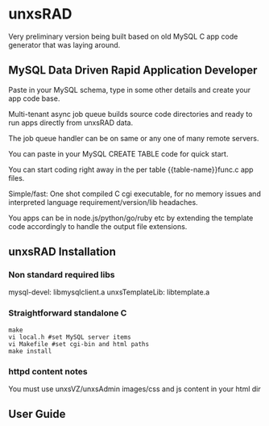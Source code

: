 # unxsRAD 

Very preliminary version being built based on old MySQL C app code generator
that was laying around.

## MySQL Data Driven Rapid Application Developer

Paste in your MySQL schema, type in some other details and create your app code base.

Multi-tenant async job queue builds source code directories and ready to run apps
directly from unxsRAD data.

The job queue handler can be on same or any one of many remote servers.

You can paste in your MySQL CREATE TABLE code for quick start.

You can start coding right away in the per table {{table-name}}func.c
app files. 

Simple/fast: One shot compiled C cgi executable, for no memory issues
and interpreted language requirement/version/lib headaches.

You apps can be in node.js/python/go/ruby etc by extending the template
code accordingly to handle the output file extensions.

## unxsRAD Installation

### Non standard required libs
mysql-devel: libmysqlclient.a
unxsTemplateLib: libtemplate.a

### Straightforward standalone C
```
make
vi local.h #set MySQL server items
vi Makefile #set cgi-bin and html paths
make install
```

### httpd content notes
You must use unxsVZ/unxsAdmin images/css and js content
in your html dir

## User Guide

